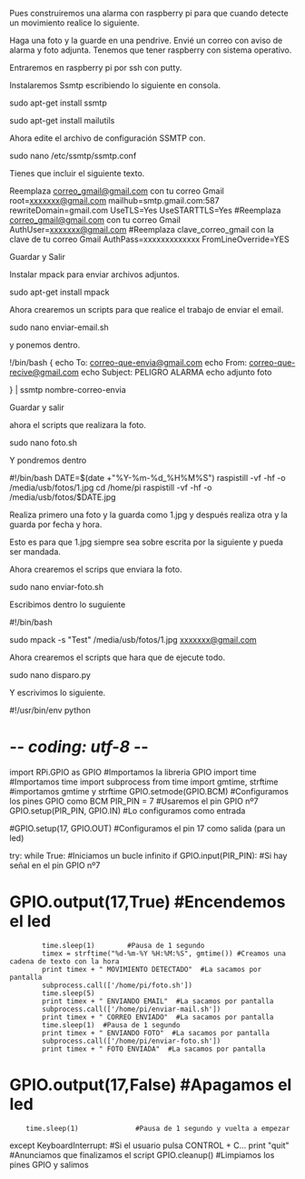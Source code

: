 Pues construiremos una alarma con raspberry pi para que cuando detecte un movimiento  realice lo siguiente.

Haga una foto y la guarde en una pendrive.
Envié un correo con aviso de alarma y foto adjunta.
Tenemos que tener raspberry con sistema operativo.

Entraremos en raspberry pi por ssh con putty.

Instalaremos Ssmtp escribiendo lo siguiente en consola.

sudo apt-get install ssmtp

sudo apt-get install mailutils

Ahora edite el archivo de configuración SSMTP con.

sudo nano /etc/ssmtp/ssmtp.conf

Tienes que incluir el siguiente texto.

Reemplaza correo_gmail@gmail.com con tu correo Gmail
root=xxxxxxx@gmail.com
mailhub=smtp.gmail.com:587
rewriteDomain=gmail.com
UseTLS=Yes
UseSTARTTLS=Yes
#Reemplaza correo_gmail@gmail.com con tu correo Gmail
AuthUser=xxxxxxx@gmail.com
#Reemplaza clave_correo_gmail con la clave de tu correo Gmail
AuthPass=xxxxxxxxxxxxx
FromLineOverride=YES

Guardar y Salir

Instalar mpack para enviar archivos adjuntos.

sudo apt-get install mpack

Ahora crearemos un scripts para que realice el trabajo de enviar el email.

sudo nano enviar-email.sh

y ponemos dentro.

!/bin/bash
{
echo To: correo-que-envia@gmail.com
echo From: correo-que-recive@gmail.com
echo Subject: PELIGRO ALARMA
echo adjunto foto

} | ssmtp nombre-correo-envia

Guardar y salir

ahora el scripts que realizara la foto.

sudo nano foto.sh

Y pondremos dentro



#!/bin/bash
DATE=$(date +"%Y-%m-%d_%H%M%S")
raspistill -vf -hf -o /media/usb/fotos/1.jpg
cd /home/pi
raspistill -vf -hf -o /media/usb/fotos/$DATE.jpg

Realiza primero una foto y la guarda como 1.jpg y después realiza otra y la guarda por fecha y hora.

Esto es para que 1.jpg siempre sea sobre escrita por la siguiente y pueda ser mandada.

Ahora crearemos el scrips que enviara la foto.

sudo nano enviar-foto.sh

Escribimos dentro lo suguiente

#!/bin/bash

sudo mpack -s "Test" /media/usb/fotos/1.jpg xxxxxxx@gmail.com

Ahora crearemos el scripts que hara que de ejecute todo.

sudo nano disparo.py

Y escrivimos lo siguiente.

#!/usr/bin/env python
# -*- coding: utf-8 -*-
import RPi.GPIO as GPIO    #Importamos la libreria GPIO
import time                #Importamos time
import subprocess
from time import gmtime, strftime  #importamos gmtime y strftime
GPIO.setmode(GPIO.BCM)             #Configuramos los pines GPIO como BCM
PIR_PIN = 7                        #Usaremos el pin GPIO nº7
GPIO.setup(PIR_PIN, GPIO.IN)       #Lo configuramos como entrada

#GPIO.setup(17, GPIO.OUT)          #Configuramos el pin 17 como salida (para un led)

try:
    while True:  #Iniciamos un bucle infinito
        if GPIO.input(PIR_PIN):  #Si hay señal en el pin GPIO nº7
#           GPIO.output(17,True) #Encendemos el led
            time.sleep(1)        #Pausa de 1 segundo
            timex = strftime("%d-%m-%Y %H:%M:%S", gmtime()) #Creamos una cadena de texto con la hora
            print timex + " MOVIMIENTO DETECTADO"  #La sacamos por pantalla
            subprocess.call(['/home/pi/foto.sh'])
            time.sleep(5)
            print timex + " ENVIANDO EMAIL"  #La sacamos por pantalla
            subprocess.call(['/home/pi/enviar-mail.sh'])
            print timex + " CORREO ENVIADO"  #La sacamos por pantalla
            time.sleep(1)  #Pausa de 1 segundo
            print timex + " ENVIANDO FOTO"  #La sacamos por pantalla
            subprocess.call(['/home/pi/enviar-foto.sh'])
            print timex + " FOTO ENVIADA"  #La sacamos por pantalla
#           GPIO.output(17,False)  #Apagamos el led
        time.sleep(1)              #Pausa de 1 segundo y vuelta a empezar
except KeyboardInterrupt:   #Si el usuario pulsa CONTROL + C...
    print "quit"            #Anunciamos que finalizamos el script
    GPIO.cleanup()          #Limpiamos los pines GPIO y salimos












